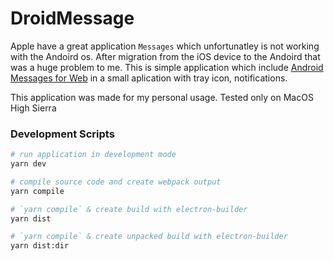 # DroidMessage

Apple have a great application `Messages` which unfortunatley is not working with the Andoird os. After migration from the iOS device to the Andoird that was a huge problem to me.
This is simple application which include [Android Messages for Web](https://messages.android.com) in a small aplication with tray icon, notifications.

This application was made for my personal usage. Tested only on MacOS High Sierra 

### Development Scripts

```bash
# run application in development mode
yarn dev

# compile source code and create webpack output
yarn compile

# `yarn compile` & create build with electron-builder
yarn dist

# `yarn compile` & create unpacked build with electron-builder
yarn dist:dir
```
